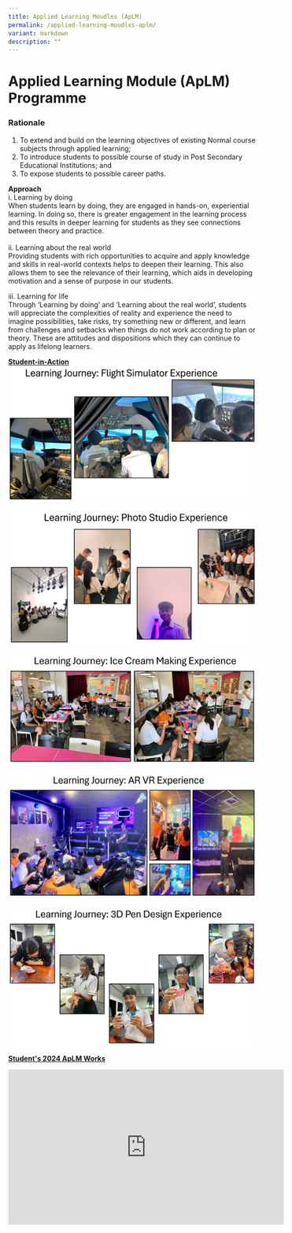 ```yaml
---
title: Applied Learning Moudles (ApLM)
permalink: /applied-learning-moudles-aplm/
variant: markdown
description: ""
---
```

# **Applied Learning Module (ApLM) Programme**

### Rationale

1. To extend and build on the learning objectives of existing Normal course subjects through applied learning; 
2.	To introduce students to possible course of study in Post Secondary Educational Institutions; and
3. To expose students to possible career paths.

**Approach**
<br>i. Learning by doing
<br>When students learn by doing, they are engaged in hands-on, experiential learning. In doing so, there is greater engagement in the learning process and this results in deeper learning for students as they see connections between theory and practice.  
<br>ii. Learning about the real world
<br>Providing students with rich opportunities to acquire and apply knowledge and skills in real-world contexts helps to deepen their learning. This also allows them to see the relevance of their learning, which aids in developing motivation and a sense of purpose in our students.

iii. Learning for life
<br>Through ‘Learning by doing’ and ‘Learning about the real world’, students will  appreciate  the  complexities  of  reality  and  experience  the  need  to imagine possibilities, take risks, try something new or different, and learn from challenges and setbacks when things do not work according to plan or theory. These are attitudes and dispositions which they can continue to apply as lifelong learners.


<u>**Student-in-Action**</u>
![](/images/aplm1.png)

![](/images/aplm2.png)

![](/images/aplm3.png)

![](/images/aplm4.png)

![](/images/aplm5.png)

<u>**Student's 2024 ApLM Works**</u>
<iframe width="560" height="315" src="https://www.youtube.com/embed/[xM44vA-fBUk](https://youtu.be/xM44vA-fBUk)" title="YouTube video player" frameborder="0" allow="accelerometer; autoplay; clipboard-write; encrypted-media; gyroscope; picture-in-picture" allowfullscreen=""></iframe>
